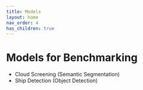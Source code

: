 ```yaml
---
title: Models
layout: home
nav_order: 4
has_children: true
---
```


# Models for Benchmarking

- Cloud Screening (Semantic Segmentation)
- Ship Detection (Object Detection)
